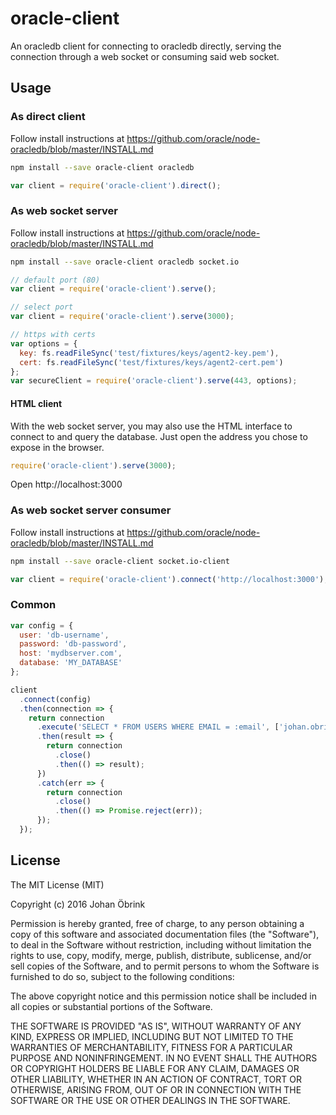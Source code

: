 # oracle-client
An oracledb client for connecting to oracledb directly, serving the connection through a web socket or consuming said web socket.

## Usage

### As direct client

Follow install instructions at
https://github.com/oracle/node-oracledb/blob/master/INSTALL.md

```bash
npm install --save oracle-client oracledb
```

```javascript
var client = require('oracle-client').direct();
```

### As web socket server

Follow install instructions at
https://github.com/oracle/node-oracledb/blob/master/INSTALL.md

```bash
npm install --save oracle-client oracledb socket.io
```

```javascript
// default port (80)
var client = require('oracle-client').serve();

// select port
var client = require('oracle-client').serve(3000);

// https with certs
var options = {
  key: fs.readFileSync('test/fixtures/keys/agent2-key.pem'),
  cert: fs.readFileSync('test/fixtures/keys/agent2-cert.pem')
};
var secureClient = require('oracle-client').serve(443, options);
```

#### HTML client

With the web socket server, you may also use the HTML interface to connect to
and query the database. Just open the address you chose to expose in the browser.

```javascript
require('oracle-client').serve(3000);
```

Open http://localhost:3000

### As web socket server consumer

Follow install instructions at
https://github.com/oracle/node-oracledb/blob/master/INSTALL.md

```bash
npm install --save oracle-client socket.io-client
```

```javascript
var client = require('oracle-client').connect('http://localhost:3000');
```

### Common

```javascript
var config = {
  user: 'db-username',
  password: 'db-password',
  host: 'mydbserver.com',
  database: 'MY_DATABASE'
};

client
  .connect(config)
  .then(connection => {
    return connection
      .execute('SELECT * FROM USERS WHERE EMAIL = :email', ['johan.obrink@gmail.com'])
      .then(result => {
        return connection
          .close()
          .then(() => result);
      })
      .catch(err => {
        return connection
          .close()
          .then(() => Promise.reject(err));
      });
  });
```

## License

The MIT License (MIT)

Copyright (c) 2016 Johan Öbrink

Permission is hereby granted, free of charge, to any person obtaining a copy
of this software and associated documentation files (the "Software"), to deal
in the Software without restriction, including without limitation the rights
to use, copy, modify, merge, publish, distribute, sublicense, and/or sell
copies of the Software, and to permit persons to whom the Software is
furnished to do so, subject to the following conditions:

The above copyright notice and this permission notice shall be included in all
copies or substantial portions of the Software.

THE SOFTWARE IS PROVIDED "AS IS", WITHOUT WARRANTY OF ANY KIND, EXPRESS OR
IMPLIED, INCLUDING BUT NOT LIMITED TO THE WARRANTIES OF MERCHANTABILITY,
FITNESS FOR A PARTICULAR PURPOSE AND NONINFRINGEMENT. IN NO EVENT SHALL THE
AUTHORS OR COPYRIGHT HOLDERS BE LIABLE FOR ANY CLAIM, DAMAGES OR OTHER
LIABILITY, WHETHER IN AN ACTION OF CONTRACT, TORT OR OTHERWISE, ARISING FROM,
OUT OF OR IN CONNECTION WITH THE SOFTWARE OR THE USE OR OTHER DEALINGS IN THE
SOFTWARE.
